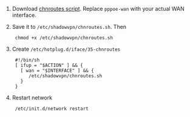 1. Download [chnroutes script](https://github.com/clowwindy/ShadowVPN/blob/master/samples/chnroutes.sh).
   Replace `pppoe-wan` with your actual WAN interface.

2. Save it to `/etc/shadowvpn/chnroutes.sh`. Then

        chmod +x /etc/shadowvpn/chnroutes.sh

3. Create `/etc/hotplug.d/iface/35-chnroutes`

        #!/bin/sh
        [ ifup = "$ACTION" ] && {
          [ wan = "$INTERFACE" ] && {
             /etc/shadowvpn/chnroutes.sh
          }
        }

4. Restart network

        /etc/init.d/network restart